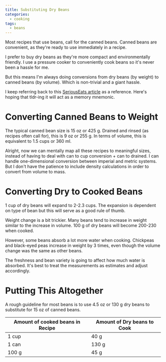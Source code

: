 ```yaml
---
title: Substituting Dry Beans
categories:
  - cooking
tags:
  - beans
---
```


Most recipes that use beans, call for the canned beans.
Canned beans are convenient, as they're ready to use immediately in a recipe.

I prefer to buy dry beans as they're more compact and environmentally friendly.
I use a pressure cooker to conveniently cook beans so it's never been a hassle for me.

But this means I'm always doing conversions from dry beans (by weight) to canned beans (by volume).
Which is non-trivial and a giant hassle.

I keep referring back to this [SeriousEats article][1] as a reference.
Here's hoping that tldr-ing it will act as a memory mnemonic.

[1]: https://www.seriouseats.com/2014/04/is-there-a-ratio-for-converting-between-dried.html

# Converting Canned Beans to Weight
The typical canned bean size is 15 oz or 425 g.
Drained and rinsed (as recipes often call for), this is 9 oz or 255 g.
In terms of volume, this is equivalent to 1.5 cups or 360 ml.

Alright, now we can mentally map all these recipes to meaningful sizes, instead of having to deal with can to cup
conversion + can to drained.
I can handle one-dimensional conversion between imperial and metric systems.
But I don't have the patience to include density calculations in order to convert from volume to mass.

# Converting Dry to Cooked Beans
1 cup of dry beans will expand to 2-2.3 cups.
The expansion is dependent on type of bean but this will serve as a good rule of thumb.

Weight change is a bit trickier.
Many beans tend to increase in weight similar to the increase in volume.
100 g of dry beans will become 200-230 when cooked.

However, some beans absorb a lot more water when cooking.
Chickpeas and black-eyed peas increase in weight by 3 times, even though the volume change was the same as other beans.

The freshness and bean variety is going to affect how much water is absorbed.
It's best to treat the measurements as estimates and adjust accordingly.

# Putting This Altogether
A rough guideline for most beans is to use 4.5 oz or 130 g dry beans to substitute for 15 oz of canned beans.

Amount of cooked beans in Recipe | Amount of Dry beans to Cook
-|-
1 cup | 40 g
1 can | 130 g
100 g | 45 g
